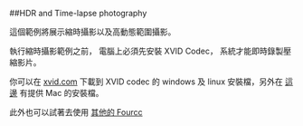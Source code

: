 ##HDR and Time-lapse photography

這個範例將展示縮時攝影以及高動態範圍攝影。

執行縮時攝影範例之前，
電腦上必須先安裝 XVID Codec，
系統才能即時錄製壓縮影片。

你可以在 [xvid.com](https://www.xvid.com/download/) 下載到 XVID codec 的 windows 及 linux 安裝檔，另外在 [這邊](http://www.xvidmovies.com/codec/) 有提供 Mac 的安裝檔。

此外也可以試著去使用 [其他的 Fourcc](http://www.fourcc.org/codecs.php)